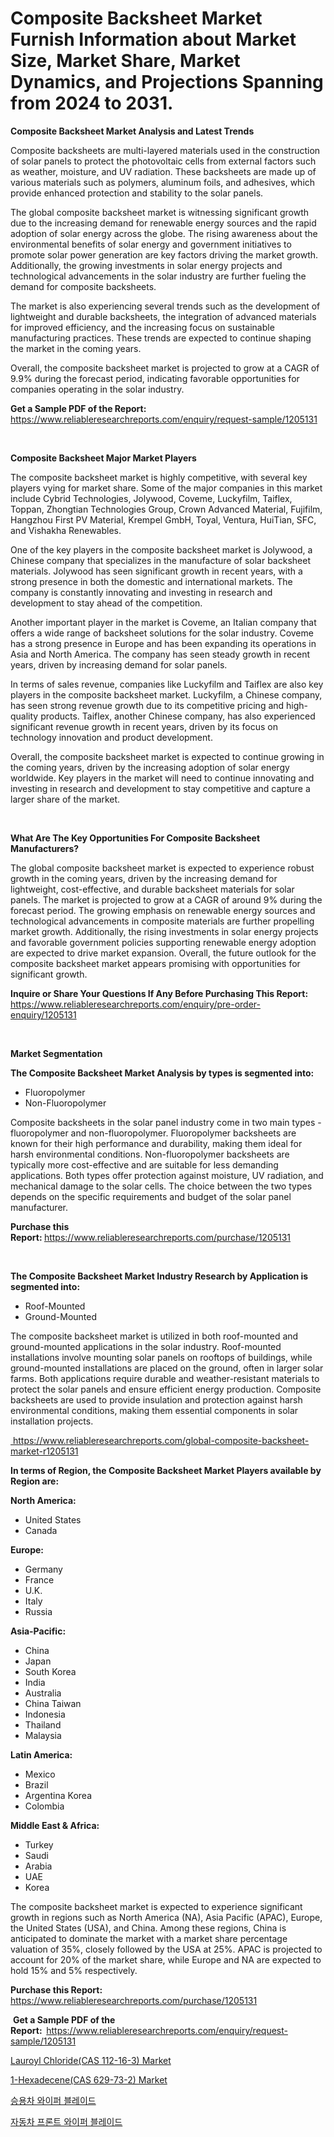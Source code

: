 <p><h1>Composite Backsheet Market Furnish Information about Market Size, Market Share, Market Dynamics, and Projections Spanning from 2024 to 2031.</h1></p><p><strong>Composite Backsheet Market Analysis and Latest Trends</strong></p>
<p><p>Composite backsheets are multi-layered materials used in the construction of solar panels to protect the photovoltaic cells from external factors such as weather, moisture, and UV radiation. These backsheets are made up of various materials such as polymers, aluminum foils, and adhesives, which provide enhanced protection and stability to the solar panels.</p><p>The global composite backsheet market is witnessing significant growth due to the increasing demand for renewable energy sources and the rapid adoption of solar energy across the globe. The rising awareness about the environmental benefits of solar energy and government initiatives to promote solar power generation are key factors driving the market growth. Additionally, the growing investments in solar energy projects and technological advancements in the solar industry are further fueling the demand for composite backsheets.</p><p>The market is also experiencing several trends such as the development of lightweight and durable backsheets, the integration of advanced materials for improved efficiency, and the increasing focus on sustainable manufacturing practices. These trends are expected to continue shaping the market in the coming years.</p><p>Overall, the composite backsheet market is projected to grow at a CAGR of 9.9% during the forecast period, indicating favorable opportunities for companies operating in the solar industry.</p></p>
<p><strong>Get a Sample PDF of the Report:&nbsp;</strong> <a href="https://www.reliableresearchreports.com/enquiry/request-sample/1205131">https://www.reliableresearchreports.com/enquiry/request-sample/1205131</a></p>
<p>&nbsp;</p>
<p><strong>Composite Backsheet Major Market Players</strong></p>
<p><p>The composite backsheet market is highly competitive, with several key players vying for market share. Some of the major companies in this market include Cybrid Technologies, Jolywood, Coveme, Luckyfilm, Taiflex, Toppan, Zhongtian Technologies Group, Crown Advanced Material, Fujifilm, Hangzhou First PV Material, Krempel GmbH, Toyal, Ventura, HuiTian, SFC, and Vishakha Renewables.</p><p>One of the key players in the composite backsheet market is Jolywood, a Chinese company that specializes in the manufacture of solar backsheet materials. Jolywood has seen significant growth in recent years, with a strong presence in both the domestic and international markets. The company is constantly innovating and investing in research and development to stay ahead of the competition.</p><p>Another important player in the market is Coveme, an Italian company that offers a wide range of backsheet solutions for the solar industry. Coveme has a strong presence in Europe and has been expanding its operations in Asia and North America. The company has seen steady growth in recent years, driven by increasing demand for solar panels.</p><p>In terms of sales revenue, companies like Luckyfilm and Taiflex are also key players in the composite backsheet market. Luckyfilm, a Chinese company, has seen strong revenue growth due to its competitive pricing and high-quality products. Taiflex, another Chinese company, has also experienced significant revenue growth in recent years, driven by its focus on technology innovation and product development.</p><p>Overall, the composite backsheet market is expected to continue growing in the coming years, driven by the increasing adoption of solar energy worldwide. Key players in the market will need to continue innovating and investing in research and development to stay competitive and capture a larger share of the market.</p></p>
<p>&nbsp;</p>
<p><strong>What Are The Key Opportunities For Composite Backsheet Manufacturers?</strong></p>
<p><p>The global composite backsheet market is expected to experience robust growth in the coming years, driven by the increasing demand for lightweight, cost-effective, and durable backsheet materials for solar panels. The market is projected to grow at a CAGR of around 9% during the forecast period. The growing emphasis on renewable energy sources and technological advancements in composite materials are further propelling market growth. Additionally, the rising investments in solar energy projects and favorable government policies supporting renewable energy adoption are expected to drive market expansion. Overall, the future outlook for the composite backsheet market appears promising with opportunities for significant growth.</p></p>
<p><strong>Inquire or Share Your Questions If Any Before Purchasing This Report:</strong> <a href="https://www.reliableresearchreports.com/enquiry/pre-order-enquiry/1205131">https://www.reliableresearchreports.com/enquiry/pre-order-enquiry/1205131</a></p>
<p>&nbsp;</p>
<p><strong>Market Segmentation</strong></p>
<p><strong>The Composite Backsheet Market Analysis by types is segmented into:</strong></p>
<p><ul><li>Fluoropolymer</li><li>Non-Fluoropolymer</li></ul></p>
<p><p>Composite backsheets in the solar panel industry come in two main types - fluoropolymer and non-fluoropolymer. Fluoropolymer backsheets are known for their high performance and durability, making them ideal for harsh environmental conditions. Non-fluoropolymer backsheets are typically more cost-effective and are suitable for less demanding applications. Both types offer protection against moisture, UV radiation, and mechanical damage to the solar cells. The choice between the two types depends on the specific requirements and budget of the solar panel manufacturer.</p></p>
<p><strong>Purchase this Report:&nbsp;</strong><a href="https://www.reliableresearchreports.com/purchase/1205131">https://www.reliableresearchreports.com/purchase/1205131</a></p>
<p>&nbsp;</p>
<p><strong>The Composite Backsheet Market Industry Research by Application is segmented into:</strong></p>
<p><ul><li>Roof-Mounted</li><li>Ground-Mounted</li></ul></p>
<p><p>The composite backsheet market is utilized in both roof-mounted and ground-mounted applications in the solar industry. Roof-mounted installations involve mounting solar panels on rooftops of buildings, while ground-mounted installations are placed on the ground, often in larger solar farms. Both applications require durable and weather-resistant materials to protect the solar panels and ensure efficient energy production. Composite backsheets are used to provide insulation and protection against harsh environmental conditions, making them essential components in solar installation projects.</p></p>
<p><a href="https://www.reliableresearchreports.com/global-composite-backsheet-market-r1205131">&nbsp;https://www.reliableresearchreports.com/global-composite-backsheet-market-r1205131</a></p>
<p><strong>In terms of Region, the Composite Backsheet Market Players available by Region are:</strong></p>
<p>
    <p> <strong> North America: </strong>
        <ul>
            <li>United States</li>
            <li>Canada</li>
        </ul>
        </p> 
    <p> <strong> Europe: </strong>
        <ul>
            <li>Germany</li>
            <li>France</li>
            <li>U.K.</li>
            <li>Italy</li>
            <li>Russia</li>
        </ul>
        </p> 
    <p> <strong> Asia-Pacific: </strong>
        <ul>
            <li>China</li>
            <li>Japan</li>
            <li>South Korea</li>
            <li>India</li>
            <li>Australia</li>
            <li>China Taiwan</li>
            <li>Indonesia</li>
            <li>Thailand</li>
            <li>Malaysia</li>
        </ul>
        </p> 
    <p> <strong> Latin America: </strong>
        <ul>
            <li>Mexico</li>
            <li>Brazil</li>
            <li>Argentina Korea</li>
            <li>Colombia</li>
        </ul>
        </p> 
    <p> <strong> Middle East & Africa: </strong>
        <ul>
            <li>Turkey</li>
            <li>Saudi</li>
            <li>Arabia</li>
            <li>UAE</li>
            <li>Korea</li>
        </ul>
    </p>
    </p>
<p><p>The composite backsheet market is expected to experience significant growth in regions such as North America (NA), Asia Pacific (APAC), Europe, the United States (USA), and China. Among these regions, China is anticipated to dominate the market with a market share percentage valuation of 35%, closely followed by the USA at 25%. APAC is projected to account for 20% of the market share, while Europe and NA are expected to hold 15% and 5% respectively.</p></p>
<p><strong>Purchase this Report: </strong><a href="https://www.reliableresearchreports.com/purchase/1205131">https://www.reliableresearchreports.com/purchase/1205131</a></p>
<p>&nbsp;<strong>Get a Sample PDF of the Report:&nbsp;&nbsp;</strong><a href="https://www.reliableresearchreports.com/enquiry/request-sample/1205131">https://www.reliableresearchreports.com/enquiry/request-sample/1205131</a></p>
<p><strong></strong></p>
<p><p><a href="https://github.com/ruddyyedelwadw/Market-Research-Report-List-3/blob/main/lauroyl-chloridecas-112-16-3-market.md">Lauroyl Chloride(CAS 112-16-3) Market</a></p><p><a href="https://github.com/lorenzaSchmeler/Market-Research-Report-List-1/blob/main/1-hexadecenecas-629-73-2-market.md">1-Hexadecene(CAS 629-73-2) Market</a></p><p><a href="https://github.com/hxzi07639916/Market-Research-Report-List-2/blob/main/1925093143888.md">승용차 와이퍼 블레이드</a></p><p><a href="https://github.com/Hubertstyenger6685/Market-Research-Report-List-2/blob/main/6648084143889.md">자동차 프론트 와이퍼 블레이드</a></p></p>